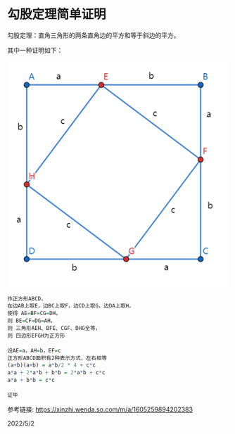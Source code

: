 # 勾股定理简单证明

勾股定理：直角三角形的两条直角边的平方和等于斜边的平方。  

其中一种证明如下：  

![勾股定理证明](images/勾股定理证明.png)  

```r
作正方形ABCD，
在边AB上取E，边BC上取F，边CD上取G，边DA上取H，
使得 AE=BF=CG=DH，
则 BE=CF=DG=AH，
则 三角形AEH、BFE、CGF、DHG全等，
则 四边形EFGH为正方形

设AE=a，AH=b，EF=c
正方形ABCD面积有2种表示方式，左右相等
(a+b)(a+b) = a*b/2 * 4 + c*c
a*a + 2*a*b + b*b = 2*a*b + c*c
a*a + b*b = c*c 

证毕
```


参考链接: https://xinzhi.wenda.so.com/m/a/1605259894202383  


2022/5/2  
